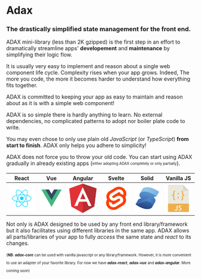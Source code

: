 # Adax
### The drastically simplified state management for the front end.
ADAX mini-library (less than 2K gzipped) is the first step in an effort to dramatically streamline apps' **developement** and **maintenance** by simplifying their logic flow.

It is usually very easy to implement and reason about a single web component life cycle.
Complexity rises when your app grows. Indeed, The more you code, the more it becomes harder to understand how everything fits together.

ADAX is committed to keeping your app as easy to maintain and reason about as it is with a simple web component!

ADAX is so simple there is hardly anything to learn.
No external dependencies, no complicated patterns to adopt nor boiler plate code to write.

You may even chose to only use plain old _JavaScript_ (or _TypeScript_) **from start to finish**.
ADAX only helps you adhere to simplicity!

ADAX does not force you to throw your old code. You can start using ADAX gradually in already existing apps (<sub><sup>either adopting ADAX completely or only partially</sup></sub>).

React | Vue | Angular | Svelte | Solid | Vanilla JS
:-------------------------:|:-------------------------:|:-------------------------:|:-------------------------:|:-------------------------:|:-------------------------:
![Nextra icon](assets/react.svg)  |  ![Nextra icon](assets/vue.svg)  |  ![Nextra icon](assets/angular.svg) | ![Nextra icon](assets/svelte.svg)  |  ![Nextra icon](assets/solid.svg)  |  ![Nextra icon](assets/vanilla.svg)  

Not only is ADAX designed to be used by any front end library/framework but it also facilitates using different libraries in the same app. ADAX allows all parts/libraries of your app to fully _access_ the same state and _react_ to its changes.

<sub><sup>(**NB**: _**adax-core**_ can be used with vanilla javascript or any library/framework. However, it is more convenient to use an adapter of your favorite library. For now we have _**adax-react**_, _**adax-vue**_ and _**adax-angular**_. More coming soon)</sup></sub>
